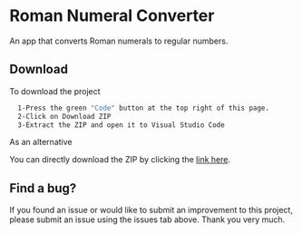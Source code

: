 
# Roman Numeral Converter
 
An app that converts Roman numerals to regular numbers.








## Download  

To download the project

```bash 
  1-Press the green "Code" button at the top right of this page.
  2-Click on Download ZIP
  3-Extract the ZIP and open it to Visual Studio Code
```
As an alternative

You can directly download the ZIP by clicking the [link here](https://github.com/BerkErdgn/Roman-Numeral-Converter/archive/refs/heads/main.zip).
## Find a bug?

If you found an issue or would like to submit an improvement to this project, please submit an issue using the issues tab above.
Thank you very much.
